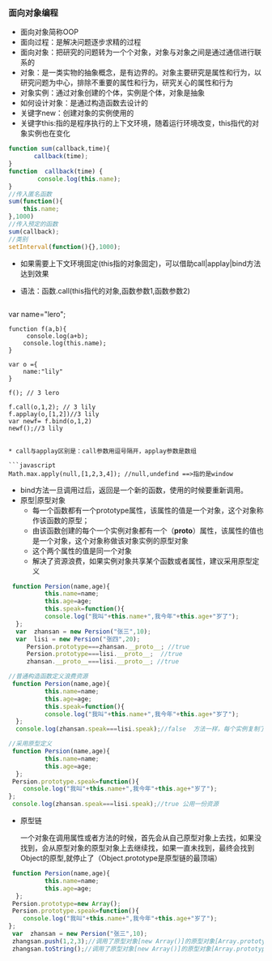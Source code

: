 ### 面向对象编程

* 面向对象简称OOP
* 面向过程：是解决问题逐步求精的过程
* 面向对象：把研究的问题转为一个个对象，对象与对象之间是通过通信进行联系的
* 对象：是一类实物的抽象概念，是有边界的。对象主要研究是属性和行为，以研究问题为中心，排除不重要的属性和行为，研究关心的属性和行为
* 对象实例：通过对象创建的个体，实例是个体，对象是抽象
* 如何设计对象：是通过构造函数去设计的
* 关键字new：创建对象的实例使用的
* 关键字this:指的是程序执行的上下文环境，随着运行环境改变，this指代的对象实例也在变化

```javascript
function sum(callback,time){
       callback(time);
}
function  callback(time) {
        console.log(this.name);
}
//传入匿名函数
sum(function(){
    this.name;
},1000)
//传入预定的函数
sum(callback);
//类别
setInterval(function(){},1000);
```



* 如果需要上下文环境固定(this指的对象固定)，可以借助call|applay|bind方法达到效果
* 语法：函数.call(this指代的对象,函数参数1,函数参数2)

  ```javascript
var name="lero";

    function f(a,b){
         console.log(a+b);
        console.log(this.name);
    }

    var o ={
        name:"lily"
    }

    f(); // 3 lero

    f.call(o,1,2); // 3 lily
    f.applay(o,[1,2])//3 lily
    var newf= f.bind(o,1,2)
    newf();//3 lily
  ```

* call与applay区别是：call参数用逗号隔开，applay参数是数组

```javascript
Math.max.apply(null,[1,2,3,4]); //null,undefind ==>指的是window
```

* bind方法一旦调用过后，返回是一个新的函数，使用的时候要重新调用。
* 原型|原型对象
  * 每一个函数都有一个prototype属性，该属性的值是一个对象，这个对象称作该函数的原型；
  * 由该函数创建的每个一个实例对象都有一个（__proto__）属性，该属性的值也是一个对象，这个对象称做该对象实例的原型对象
  * 这个两个属性的值是同一个对象
  * 解决了资源浪费，如果实例对象共享某个函数或者属性，建议采用原型定义

```javascript
 function Persion(name,age){
          this.name=name;
          this.age=age;
          this.speak=function(){
          console.log("我叫"+this.name+",我今年"+this.age+"岁了");
  };
  var  zhansan = new Persion("张三",10);
  var  lisi = new Persion("张四",20);
     Persion.prototype===zhansan.__proto__; //true
     Persion.prototype===lisi.__proto__;  //true
     zhansan.__proto__===lisi.__proto__; //true
```

```javascript
//普通构造函数定义浪费资源
 function Persion(name,age){
          this.name=name;
          this.age=age;
          this.speak=function(){
          console.log("我叫"+this.name+",我今年"+this.age+"岁了");
  };
  console.log(zhansan.speak===lisi.speak);//false  方法一样，每个实例复制了一份，造成资源浪费
```

```javascript
//采用原型定义
 function Persion(name,age){
          this.name=name;
          this.age=age;
  };
 Persion.prototype.speak=function(){
    console.log("我叫"+this.name+",我今年"+this.age+"岁了");
};
 console.log(zhansan.speak===lisi.speak);//true 公用一份资源
```

* 原型链

  一个对象在调用属性或者方法的时候，首先会从自己原型对象上去找，如果没找到，会从原型对象的原型对象上去继续找，如果一直未找到，最终会找到Object的原型,就停止了（Object.prototype是原型链的最顶端）

```javascript
 function Persion(name,age){
          this.name=name;
          this.age=age;
  };
 Persion.prototype=new Array();
 Persion.prototype.speak=function(){
    console.log("我叫"+this.name+",我今年"+this.age+"岁了");
};
 var  zhansan = new Persion("张三",10);
 zhangsan.push(1,2,3);//调用了原型对象[new Array()]的原型对象[Array.prototype]上的push方法
 zhangsan.toString();//调用了原型对象[new Array()]的原型对象[Array.prototype]的原型对象[Object.prototype]上的toString方法
```

